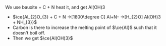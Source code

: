 We use bauxite + C + N heat it, and get Al(OH)3

- $\ce{Al_{2}O_{3} + C + N ->[1800\degree C] Al+N- ->[H_{2}O] Al(OH)3 + NH_{3}}$
- Carbon is there to increase the melting point of $\ce{Al}$ such that it doesn't boil off.
- Then we get $\ce{Al(OH)3}$